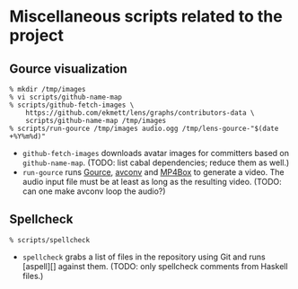 # Miscellaneous scripts related to the project

## Gource visualization

```console
% mkdir /tmp/images
% vi scripts/github-name-map
% scripts/github-fetch-images \
    https://github.com/ekmett/lens/graphs/contributors-data \
    scripts/github-name-map /tmp/images
% scripts/run-gource /tmp/images audio.ogg /tmp/lens-gource-"$(date +%Y%m%d)"
```

* `github-fetch-images` downloads avatar images for committers based on
  `github-name-map`. (TODO: list cabal dependencies; reduce them as well.)
* `run-gource` runs [Gource][], [avconv][] and [MP4Box][] to generate a video.
  The audio input file must be at least as long as the resulting video. (TODO:
  can one make avconv loop the audio?)

[Gource]: http://code.google.com/p/gource/
[avconv]: http://libav.org/avconv.html
[MP4Box]: http://gpac.wp.mines-telecom.fr/mp4box/

## Spellcheck

```console
% scripts/spellcheck
```

* `spellcheck` grabs a list of files in the repository using Git and runs
  [aspell][] against them. (TODO: only spellcheck comments from Haskell files.)
